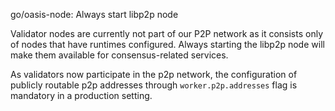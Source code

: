go/oasis-node: Always start libp2p node

Validator nodes are currently not part of our P2P network as it consists
only of nodes that have runtimes configured. Always starting the libp2p
node will make them available for consensus-related services.

As validators now participate in the p2p network, the configuration of
publicly routable p2p addresses through `worker.p2p.addresses` flag is
mandatory in a production setting.
